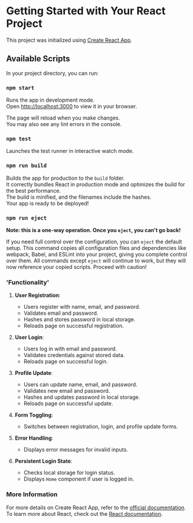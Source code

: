 # Getting Started with Your React Project

This project was initialized using [Create React App](https://github.com/facebook/create-react-app).

## Available Scripts

In your project directory, you can run:

### `npm start`

Runs the app in development mode.\
Open [http://localhost:3000](http://localhost:3000) to view it in your browser.

The page will reload when you make changes.\
You may also see any lint errors in the console.

### `npm test`

Launches the test runner in interactive watch mode.

### `npm run build`

Builds the app for production to the `build` folder.\
It correctly bundles React in production mode and optimizes the build for the best performance.\
The build is minified, and the filenames include the hashes.\
Your app is ready to be deployed!

### `npm run eject`

**Note: this is a one-way operation. Once you `eject`, you can't go back!**

If you need full control over the configuration, you can `eject` the default setup. This command copies all configuration files and dependencies like webpack, Babel, and ESLint into your project, giving you complete control over them. All commands except `eject` will continue to work, but they will now reference your copied scripts. Proceed with caution!

### 'Functionality'

1. **User Registration**:
   - Users register with name, email, and password.
   - Validates email and password.
   - Hashes and stores password in local storage.
   - Reloads page on successful registration.

2. **User Login**:
   - Users log in with email and password.
   - Validates credentials against stored data.
   - Reloads page on successful login.

3. **Profile Update**:
   - Users can update name, email, and password.
   - Validates new email and password.
   - Hashes and updates password in local storage.
   - Reloads page on successful update.

4. **Form Toggling**:
   - Switches between registration, login, and profile update forms.

5. **Error Handling**:
   - Displays error messages for invalid inputs.

6. **Persistent Login State**:
   - Checks local storage for login status.
   - Displays `Home` component if user is logged in.

### More Information

For more details on Create React App, refer to the [official documentation](https://facebook.github.io/create-react-app/docs/getting-started).\
To learn more about React, check out the [React documentation](https://reactjs.org/).
